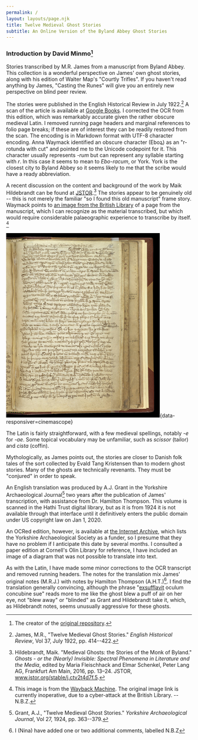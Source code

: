 ```yaml
---
permalink: /
layout: layouts/page.njk
title: Twelve Medieval Ghost Stories
subtitle: An Online Version of the Byland Abbey Ghost Stories
---
```


### Introduction by David Minmo[^1]

Stories transcribed by M.R. James from a manuscript from Byland Abbey.  This collection is a wonderful perspective on James' own ghost stories, along with his edition of Walter Map's "Courtly Trifles". If you haven't read anything by James, "Casting the Runes" will give you an entirely new perspective on blind peer review.

The stories were published in the English Historical Review in July 1922.[^1a]  A scan of the article is available at [Google Books](https://books.google.com/books?id=d6LRAAAAMAAJ&pg=PA414#v=onepage&q&f=false). I corrected the OCR from this edition, which was remarkably accurate given the rather obscure medieval Latin. I removed running page headers and marginal references to folio page breaks; if these are of interest they can be readily restored from the scan. The encoding is in Markdown format with UTF-8 character encoding. Anna Waymack identified an obscure character (Eboꝝ) as an "r-rotunda with cut" and pointed me to the Unicode codepoint for it. This character usually represents *-rum* but can represent any syllable starting with *r*. In this case it seems to mean to *Ebo-racum*, or York. York is the closest city to Byland Abbey so it seems likely to me that the scribe would have a ready abbreviation.


A recent discussion on the content and background of the work by Maik Hildebrandt can be found at [JSTOR](https://www.jstor.org/stable/j.ctv2t4d7f.5).[^2] The stories appear to be genuinely old -- this is not merely the familiar "so I found this old manuscript" frame story. Waymack points to [an image from the British Library](https://www.bl.uk/catalogues/illuminatedmanuscripts/ILLUMIN.ASP?Size=mid&IllID=41133) of a page from the manuscript, which I can recognize as the material transcribed, but which would require considerable palaeographic experience to transcribe by itself. [^3] 

!["Text of ghost story from Byland, Yorkshire"](pages/img/byland.jpg "Text page of ghost story from Byland Abbey Manuscript"){data-responsiver=cinemascope}

The Latin is fairly straightforward, with a few medieval spellings, notably *-e* for *-ae*. Some topical vocabulary may be unfamiliar, such as *scissor* (tailor) and *cista* (coffin).

Mythologically, as James points out, the stories are closer to Danish folk tales of the sort collected by Evald Tang Kristensen than to modern ghost stories. Many of the ghosts are technically revenants. They must be "conjured" in order to speak.

An English translation was produced by A.J. Grant in the Yorkshire Archaeological Journal[^4] two years after the publication of James' transcription, with assistance from Dr. Hamilton Thompson.  This volume is scanned in the Hathi Trust digital library, but as it is from 1924 it is not available through that interface until it definitively enters the public domain under US copyright law on Jan 1, 2020. 

An OCRed edition, however, is available at [the Internet Archive](https://archive.org/details/YAJ0271924/page/362/mode/2up?view=theater), which lists the Yorkshire Archaeological Society as a funder, so I presume that they have no problem if I anticipate this date by several months. I consulted a paper edition at Cornell's Olin Library for reference, I have included an image of a diagram that was not possible to translate into text.

As with the Latin, I have made some minor corrections to the OCR transcript and removed running headers. The notes for the translation mix James' original notes (M.R.J.) with notes by Hamilton Thompson (A.H.T.)[^5]. I find the translation generally convincing, although the phrase "[exsufflavit](https://www.perseus.tufts.edu/hopper/text?doc=Perseus%3Atext%3A1999.04.0059%3Aalphabetic+letter%3DE%3Aentry+group%3D46%3Aentry%3Dexsufflo) oculum concubine sue" reads more to me like the ghost blew a puff of air on her eye, not "blew away" or "blinded" as Grant and Hildebrandt take it, which, as Hildebrandt notes, seems unusually aggressive for these ghosts.

[^1]: The creator of the [original repository](https://github.com/mimno/TwelveMedievalGhostStories).

[^1a]: James, M.R., "Twelve Medieval Ghost Stories." *English Historical Review*, Vol 37, July 1922, pp. 414--422.

[^2]: Hildebrandt, Maik. "Medieval Ghosts: the Stories of the Monk of Byland." *Ghosts - or the (Nearly) Invisible: Spectral Phenomena in Literature and the Media*, edited by Maria Fleischhack and Elmar Schenkel, Peter Lang AG, Frankfurt Am Main, 2016, pp. 13–24. JSTOR, www.jstor.org/stable/j.ctv2t4d7f.5.

[^3]: This image is from the [Wayback Machine](https://web.archive.org/web/20210412202833/https://www.bl.uk/catalogues/illuminatedmanuscripts/ILLUMIN.ASP?Size=mid&IllID=41133). The original image link is currently inoperative, due to a cyber-attack at the British Library. -- N.B.Z.

[^4]: Grant, A.J., "Twelve Medieval Ghost Stories." *Yorkshire Archaeological Journal*, Vol 27, 1924, pp. 363--379.

[^5]: I (Nina) have added one or two additional comments, labelled N.B.Z